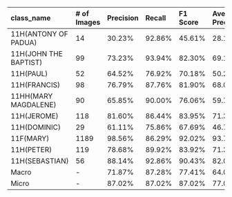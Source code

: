| class_name            | # of Images   | Precision   | Recall   | F1 Score   | Average Precision   |
|:----------------------|:--------------|:------------|:---------|:-----------|:--------------------|
| 11H(ANTONY OF PADUA)  | 14            | 30.23%      | 92.86%   | 45.61%     | 28.13%              |
| 11H(JOHN THE BAPTIST) | 99            | 73.23%      | 93.94%   | 82.30%     | 69.11%              |
| 11H(PAUL)             | 52            | 64.52%      | 76.92%   | 70.18%     | 50.27%              |
| 11H(FRANCIS)          | 98            | 76.79%      | 87.76%   | 81.90%     | 68.03%              |
| 11HH(MARY MAGDALENE)  | 90            | 65.85%      | 90.00%   | 76.06%     | 59.75%              |
| 11H(JEROME)           | 118           | 81.60%      | 86.44%   | 83.95%     | 71.39%              |
| 11H(DOMINIC)          | 29            | 61.11%      | 75.86%   | 67.69%     | 46.74%              |
| 11F(MARY)             | 1189          | 98.56%      | 86.29%   | 92.02%     | 93.79%              |
| 11H(PETER)            | 119           | 78.68%      | 89.92%   | 83.92%     | 71.39%              |
| 11H(SEBASTIAN)        | 56            | 88.14%      | 92.86%   | 90.43%     | 82.05%              |
| Macro                 | -             | 71.87%      | 87.28%   | 77.41%     | 64.07%              |
| Micro                 | -             | 87.02%      | 87.02%   | 87.02%     | 77.02%              |